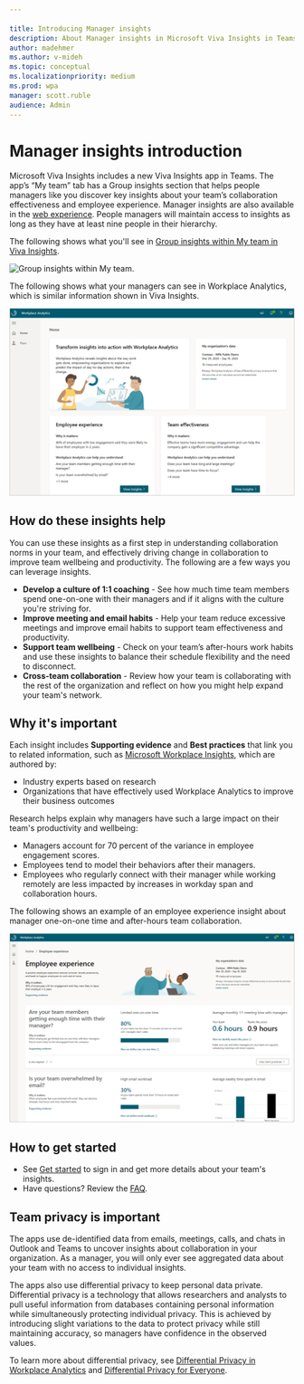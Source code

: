 ```yaml
---

title: Introducing Manager insights
description: About Manager insights in Microsoft Viva Insights in Teams and in Workplace Analytics and how to use them to help manage your team
author: madehmer
ms.author: v-mideh
ms.topic: conceptual
ms.localizationpriority: medium
ms.prod: wpa
manager: scott.ruble
audience: Admin
---
```


# Manager insights introduction

Microsoft Viva Insights includes a new Viva Insights app in Teams. The app’s “My team” tab has a Group insights section that helps people managers like you discover key insights about your team’s collaboration effectiveness and employee experience. Manager insights are also available in the [web experience](https://workplaceanalytics.office.com). People managers will maintain access to insights as long as they have at least nine people in their hierarchy.

The following shows what you'll see in [Group insights within My team in Viva Insights](group-insights.md).

![Group insights within My team.](../images/wpa/use/myteam-v3.png)

The following shows what your managers can see in Workplace Analytics, which is similar information shown in Viva Insights.

![People Manager Home page.](../images/wpa/use/manager-insights.png)

## How do these insights help

You can use these insights as a first step in understanding collaboration norms in your team, and effectively driving change in collaboration to improve team wellbeing and productivity. The following are a few ways you can leverage insights.

* **Develop a culture of 1:1 coaching** - See how much time team members spend one-on-one with their managers and if it aligns with the culture you're striving for.
* **Improve meeting and email habits** - Help your team reduce excessive meetings and improve email habits to support team effectiveness and productivity.
* **Support team wellbeing** - Check on your team’s after-hours work habits and use these insights to balance their schedule flexibility and the need to disconnect.
* **Cross-team collaboration** - Review how your team is collaborating with the rest of the organization and reflect on how you might help expand your team's network.

## Why it's important

Each insight includes **Supporting evidence** and **Best practices** that link you to related information, such as [Microsoft Workplace Insights](https://insights.office.com/), which are authored by:

* Industry experts based on research
* Organizations that have effectively used Workplace Analytics to improve their business outcomes

Research helps explain why managers have such a large impact on their team's productivity and wellbeing:

* Managers account for 70 percent of the variance in employee engagement scores.
* Employees tend to model their behaviors after their managers.
* Employees who regularly connect with their manager while working remotely are less impacted by increases in workday span and collaboration hours.

The following shows an example of an employee experience insight about manager one-on-one time and after-hours team collaboration.

![Employee experience details.](./images/employee-experience.png)

## How to get started

* See [Get started](./get-started.md) to sign in and get more details about your team's insights.
* Have questions? Review the [FAQ](./faqs.md).

## Team privacy is important

The apps use de-identified data from emails, meetings, calls, and chats in Outlook and Teams to uncover insights about collaboration in your organization. As a manager, you will only ever see aggregated data about your team with no access to individual insights.

The apps also use differential privacy to keep personal data private. Differential privacy is a technology that allows researchers and analysts to pull useful information from databases containing personal information while simultaneously protecting individual privacy. This is achieved by introducing slight variations to the data to protect privacy while still maintaining accuracy, so managers have confidence in the observed values.

To learn more about differential privacy, see [Differential Privacy in Workplace Analytics](../privacy/differential-privacy.md) and [Differential Privacy for Everyone](https://download.microsoft.com/download/D/1/F/D1F0DFF5-8BA9-4BDF-8924-7816932F6825/Differential_Privacy_for_Everyone.pdf).
